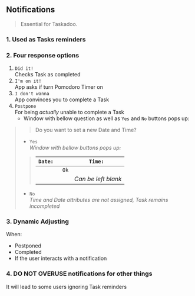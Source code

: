 ## Notifications

> Essential for Taskadoo.

### 1. Used as Tasks reminders 

### 2. Four response options
   1. `Did it!`\
   Checks Task as completed
   2. `I'm on it!`\
   App asks if turn Pomodoro Timer on
   3. `I don't wanna`\
   App convinces you to complete a Task
   4. `Postpone`\
   For being *actually* unable to complete a Task
      - Window with bellow question as well as `Yes` and `No` buttons pops up:
>   > Do you want to set a new Date and Time?
>
>    - `Yes`\
>    *Window with bellow buttons pops up:*
>> |`Date: `|    |`Time: `           |
>> |--------|----|-------------------|
>> |        |`Ok`|                   |
>> |        |    |*Can be left blank*|
>
>    - `No`\
>*Time and Date attributes are not assigned, Task remains incompleted*

### 3. Dynamic Adjusting
When: 
   - Postponed 
   - Completed
   - If the user interacts with a notification 

### 4. **DO NOT OVERUSE** notifications for other things
It will lead to some users ignoring Task reminders


